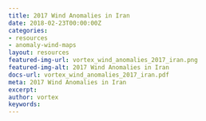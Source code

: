 ```yaml
---
title: 2017 Wind Anomalies in Iran
date: 2018-02-23T00:00:00Z
categories:
- resources
- anomaly-wind-maps
layout: resources
featured-img-url: vortex_wind_anomalies_2017_iran.png
featured-img-alt: 2017 Wind Anomalies in Iran
docs-url: vortex_wind_anomalies_2017_iran.pdf
meta: 2017 Wind Anomalies in Iran
excerpt: 
author: vortex
keywords: 
---
```


